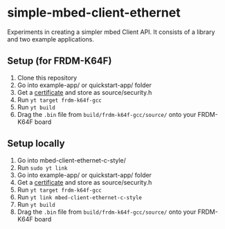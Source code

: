 # simple-mbed-client-ethernet

Experiments in creating a simpler mbed Client API. It consists of a library and two example applications.

## Setup (for FRDM-K64F)

1. Clone this repository
1. Go into example-app/ or quickstart-app/ folder
1. Get a [certificate](https://connector.mbed.com/#credentials) and store as source/security.h
1. Run `yt target frdm-k64f-gcc`
1. Run `yt build`
1. Drag the `.bin` file from `build/frdm-k64f-gcc/source/` onto your FRDM-K64F board

## Setup locally

1. Go into mbed-client-ethernet-c-style/
1. Run `sudo yt link`
1. Go into example-app/ or quickstart-app/ folder
1. Get a [certificate](https://connector.mbed.com/#credentials) and store as source/security.h
1. Run `yt target frdm-k64f-gcc`
1. Run `yt link mbed-client-ethernet-c-style`
1. Run `yt build`
1. Drag the `.bin` file from `build/frdm-k64f-gcc/source/` onto your FRDM-K64F board
